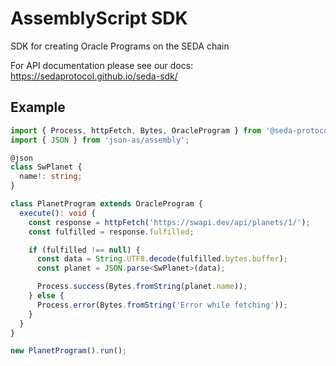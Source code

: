 # AssemblyScript SDK

SDK for creating Oracle Programs on the SEDA chain

For API documentation please see our docs: https://sedaprotocol.github.io/seda-sdk/

## Example

```ts
import { Process, httpFetch, Bytes, OracleProgram } from '@seda-protocol/as-sdk/assembly';
import { JSON } from 'json-as/assembly';

@json
class SwPlanet {
  name!: string;
}

class PlanetProgram extends OracleProgram {
  execute(): void {
    const response = httpFetch('https://swapi.dev/api/planets/1/');
    const fulfilled = response.fulfilled;

    if (fulfilled !== null) {
      const data = String.UTF8.decode(fulfilled.bytes.buffer);
      const planet = JSON.parse<SwPlanet>(data);

      Process.success(Bytes.fromString(planet.name));
    } else {
      Process.error(Bytes.fromString('Error while fetching'));
    }
  }
}

new PlanetProgram().run();
```
